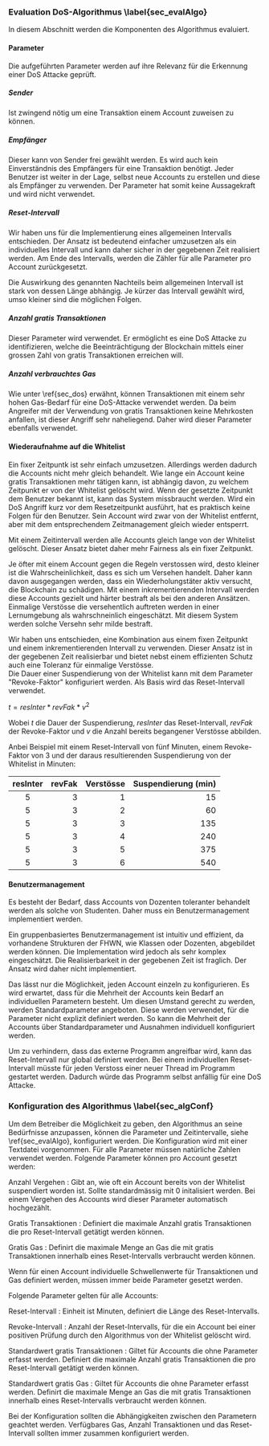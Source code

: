 
### Evaluation DoS-Algorithmus \label{sec_evalAlgo}

In diesem Abschnitt werden die Komponenten des Algorithmus evaluiert. 

#### Parameter

Die aufgeführten Parameter werden auf ihre Relevanz für die Erkennung einer DoS
Attacke geprüft. 

##### Sender

Ist zwingend nötig um eine Transaktion einem Account zuweisen zu können. 

##### Empfänger

Dieser kann von Sender frei gewählt werden. Es wird auch kein Einverständnis des
Empfängers für eine Transaktion benötigt. Jeder Benutzer ist weiter in der Lage,
selbst neue Accounts zu erstellen und diese als Empfänger zu verwenden. Der
Parameter hat somit keine Aussagekraft und wird nicht verwendet.

##### Reset-Intervall

Wir haben uns für die Implementierung eines allgemeinen Intervalls entschieden.
Der Ansatz ist bedeutend einfacher umzusetzen als ein individuelles Intervall
und kann daher sicher in der gegebenen Zeit realisiert werden. Am Ende des
Intervalls, werden die Zähler für alle Parameter pro Account zurückgesetzt. 

Die Auswirkung des genannten Nachteils beim allgemeinen Intervall ist stark von
dessen Länge abhängig. Je kürzer das Intervall gewählt wird, umso kleiner sind
die möglichen Folgen.

##### Anzahl gratis Transaktionen

Dieser Parameter wird verwendet. Er ermöglicht es eine DoS Attacke zu
identifizieren, welche die Beeinträchtigung der Blockchain mittels einer grossen
Zahl von gratis Transaktionen erreichen will. 

##### Anzahl verbrauchtes Gas

Wie unter \ref{sec_dos} erwähnt, können Transaktionen mit einem sehr hohen
Gas-Bedarf für eine DoS-Attacke verwendet werden. Da beim Angreifer mit der
Verwendung von gratis Transaktionen keine Mehrkosten anfallen, ist dieser
Angriff sehr naheliegend. Daher wird dieser Parameter ebenfalls verwendet.

#### Wiederaufnahme auf die Whitelist

Ein fixer Zeitpuntk ist sehr einfach umzusetzen. Allerdings werden dadurch die
Accounts nicht mehr gleich behandelt. Wie lange ein Account keine gratis
Transaktionen mehr tätigen kann, ist abhängig davon, zu welchem Zeitpunkt er von
der Whitelist gelöscht wird. Wenn der gesetzte Zeitpunkt dem Benutzer bekannt
ist, kann das System missbraucht werden. Wird ein DoS Angriff kurz vor dem
Resetzeitpunkt ausführt, hat es praktisch keine Folgen für den Benutzer. Sein
Account wird zwar von der Whitelist entfernt, aber mit dem entsprechendem
Zeitmanagement gleich wieder entsperrt. 

Mit einem Zeitintervall werden alle Accounts gleich lange von der Whitelist
gelöscht. Dieser Ansatz bietet daher mehr Fairness als ein fixer Zeitpunkt. 

Je öfter mit einem Account gegen die Regeln verstossen wird, desto kleiner ist
die Wahrscheinlichkeit, dass es sich um Versehen handelt. Daher kann davon
ausgegangen werden, dass ein Wiederholungstäter aktiv versucht, die Blockchain
zu schädigen. Mit einem inkrementierenden Intervall werden diese Accounts
gezielt und härter bestraft als bei den anderen Ansätzen.  
Einmalige Verstösse die versehentlich auftreten werden in einer Lernumgebung als
wahrschneinlich eingeschätzt. Mit diesem System werden solche Versehn sehr milde
bestraft. 

Wir haben uns entschieden, eine Kombination aus einem fixen Zeitpunkt und einem
inkrementierenden Intervall zu verwenden. Dieser Ansatz ist in der gegebenen
Zeit realisierbar und bietet nebst einem effizienten Schutz auch eine Toleranz
für einmalige Verstösse.\
Die Dauer einer Suspendierung von der Whitelist kann mit dem Parameter
"Revoke-Faktor" konfiguriert werden. Als Basis wird das Reset-Intervall
verwendet.

$t = resInter * revFak * v^2$

Wobei $t$ die Dauer der Suspendierung, $resInter$ das Reset-Intervall, $revFak$
der Revoke-Faktor und $v$ die Anzahl bereits begangener Verstösse abbilden. 

Anbei Beispiel mit einem Reset-Intervall von fünf Minuten, einem Revoke-Faktor
von 3 und der daraus resultierenden Suspendierung von der Whitelist in Minuten:

| resInter | revFak  | Verstösse | Suspendierung (min) |
|:----------:|--------:|----------:|--------------------:|
| 5 | 3 | 1 | 15 | 
| 5 | 3 | 2 | 60 | 
| 5 | 3 | 3 | 135 | 
| 5 | 3 | 4 | 240 | 
| 5 | 3 | 5 | 375 | 
| 5 | 3 | 6 | 540 |




#### Benutzermanagement

Es besteht der Bedarf, dass Accounts von Dozenten toleranter behandelt werden
als solche von Studenten. Daher muss ein Benutzermanagement implementiert
werden. 

Ein gruppenbasiertes Benutzermanagement ist intuitiv und effizient, da
vorhandene Strukturen der FHWN, wie Klassen oder Dozenten, abgebildet werden
können. Die Implementation wird jedoch als sehr komplex eingeschätzt. Die
Realisierbarkeit in der gegebenen Zeit ist fraglich. Der Ansatz wird daher nicht
implementiert.

Das lässt nur die Möglichkeit, jeden Account einzeln zu konfigurieren. Es wird
erwartet, dass für die Mehrheit der Accounts kein Bedarf an individuellen
Parametern besteht. Um diesen Umstand gerecht zu werden, werden
Standardparameter angeboten. Diese werden verwendet, für die Parameter nicht
explizit definiert werden. So kann die Mehrheit der Accounts über
Standardparameter und Ausnahmen individuell konfiguriert werden.  

Um zu verhindern, dass das externe Programm angreifbar wird, kann das
Reset-Intervall nur global definiert werden. Bei einem individuellen
Reset-Intervall müsste für jeden Verstoss einer neuer Thread im Programm
gestartet werden. Dadurch würde das Programm selbst anfällig für eine DoS
Attacke.

### Konfiguration des Algorithmus \label{sec_algConf}

Um dem Betreiber die Möglichkeit zu geben, den Algorithmus an seine Bedürfnisse
anzupassen, können die Parameter und Zeitintervalle, siehe \ref{sec_evalAlgo},
konfiguriert werden. Die Konfiguration wird mit einer Textdatei vorgenommen. Für
alle Parameter müssen natürliche Zahlen verwendet werden. Folgende Parameter
können pro Account gesetzt werden: 

Anzahl Vergehen
:       Gibt an, wie oft ein Account bereits von der Whitelist suspendiert
worden ist. Sollte standardmässig mit 0 initalisiert werden. Bei einem
Vergehen des Accounts wird dieser Parameter automatisch hochgezählt.

Gratis Transaktionen
:       Definiert die maximale Anzahl gratis Transaktionen die pro Reset-Intervall 
getätigt werden können.

Gratis Gas
:       Definirt die maximale Menge an Gas die mit gratis Transaktionen innerhalb 
eines Reset-Intervalls verbraucht werden können.

Wenn für einen Account individuelle Schwellenwerte für Transaktionen und Gas 
definiert werden, müssen immer beide Parameter gesetzt werden. 

Folgende Parameter gelten für alle Accounts:

Reset-Intervall
:     Einheit ist Minuten, definiert die Länge des Reset-Intervalls.

Revoke-Intervall
:      Anzahl der Reset-Intervalls, für die ein Account bei einer positiven Prüfung 
durch den Algorithmus von der Whitelist gelöscht wird. 

Standardwert gratis Transaktionen
:      Giltet für Accounts die ohne Parameter erfasst werden. Definiert die maximale 
Anzahl gratis Transaktionen die pro Reset-Intervall getätigt werden können.

Standardwert gratis Gas 
:     Giltet für Accounts die ohne Parameter erfasst werden. Definirt die maximale 
Menge an Gas die mit gratis Transaktionen innerhalb eines Reset-Intervalls verbraucht 
werden können.

Bei der Konfiguration sollten die Abhängigkeiten zwischen den Parametern
geachtet werden. Verfügbares Gas, Anzahl Transaktionen und das Reset-Intervall
sollten immer zusammen konfiguriert werden. 
